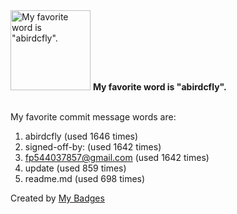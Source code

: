 <img src="https://github.com/my-badges/my-badges/blob/master/src/all-badges/favorite-word/favorite-word.png?raw=true" alt="My favorite word is &quot;abirdcfly&quot;." title="My favorite word is &quot;abirdcfly&quot;." width="128">
<strong>My favorite word is &quot;abirdcfly&quot;.</strong>
<br><br>

My favorite commit message words are:

1. abirdcfly (used 1646 times)
2. signed-off-by: (used 1642 times)
3. <fp544037857@gmail.com> (used 1642 times)
4. update (used 859 times)
5. readme.md (used 698 times)


Created by <a href="https://github.com/my-badges/my-badges">My Badges</a>